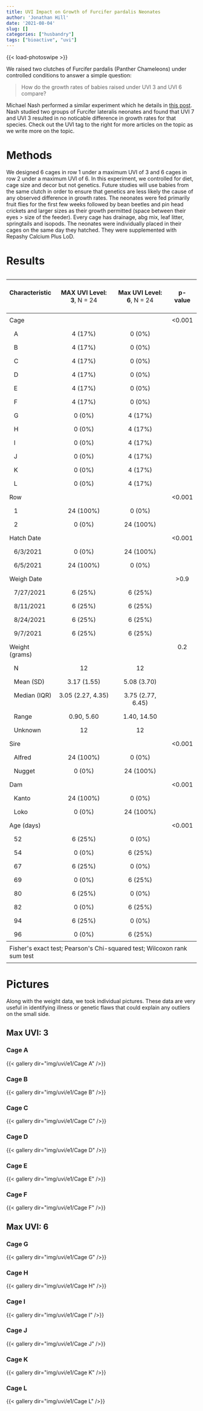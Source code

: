 ```yaml
---
title: UVI Impact on Growth of Furcifer pardalis Neonates
author: 'Jonathan Hill'
date: '2021-08-04'
slug: []
categories: ["husbandry"]
tags: ["bioactive", "uvi"]
---
```




{{< load-photoswipe >}}



We raised two clutches of Furcifer pardalis (Panther Chameleons) under controlled conditions to answer a simple question: 

> How do the growth rates of babies raised under UVI 3 and UVI 6 compare?

Michael Nash performed a similar experiment which he details in [this post](https://www.facebook.com/groups/520808048049695/posts/2269545149842634). Nash studied two groups of Furcifer lateralis neonates and found that UVI 7 and UVI 3 resulted in no noticable difference in growth rates for that species. Check out the UVI tag to the right for more articles on the topic as we write more on the topic.

# Methods

We designed 6 cages in row 1 under a maximum UVI of 3 and 6 cages in row 2 under a maximum UVI of 6. In this experiment, we controlled for diet, cage size and decor but not genetics. Future studies will use babies from the same clutch in order to ensure that genetics are less likely the cause of any observed difference in growth rates. The neonates were fed primarily fruit flies for the first few weeks followed by bean beetles and pin head crickets and larger sizes as their growth permitted (space between their eyes > size of the feeder). Every cage has drainage, abg mix, leaf litter, springtails and isopods. The neonates were individually placed in their cages on the same day they hatched. They were supplemented with Repashy Calcium Plus LoD.

# Results

<!--html_preserve--><table class="huxtable" style="border-collapse: collapse; border: 0px; margin-bottom: 2em; margin-top: 2em; ; margin-left: auto; margin-right: auto;  " id="tab:unnamed-chunk-1">
<col><col><col><col><tr>
<td style="vertical-align: top; text-align: left; white-space: normal; border-style: solid solid solid solid; border-width: 0pt 0pt 0.4pt 0pt;    padding: 6pt 6pt 6pt 6pt; font-weight: normal;"><p><strong>Characteristic</strong></p>
</td><td style="vertical-align: top; text-align: center; white-space: normal; border-style: solid solid solid solid; border-width: 0pt 0pt 0.4pt 0pt;    padding: 6pt 6pt 6pt 6pt; font-weight: normal;"><p><strong>MAX UVI Level: 3</strong>, N = 24</p>
</td><td style="vertical-align: top; text-align: center; white-space: normal; border-style: solid solid solid solid; border-width: 0pt 0pt 0.4pt 0pt;    padding: 6pt 6pt 6pt 6pt; font-weight: normal;"><p><strong>Max UVI Level: 6</strong>, N = 24</p>
</td><td style="vertical-align: top; text-align: center; white-space: normal; border-style: solid solid solid solid; border-width: 0pt 0pt 0.4pt 0pt;    padding: 6pt 6pt 6pt 6pt; font-weight: normal;"><p><strong>p-value</strong></p>
</td></tr>
<tr>
<td style="vertical-align: top; text-align: left; white-space: normal; border-style: solid solid solid solid; border-width: 0.4pt 0pt 0pt 0pt;    padding: 6pt 6pt 6pt 6pt; font-weight: normal;">Cage</td><td style="vertical-align: top; text-align: center; white-space: normal; border-style: solid solid solid solid; border-width: 0.4pt 0pt 0pt 0pt;    padding: 6pt 6pt 6pt 6pt; font-weight: normal;"></td><td style="vertical-align: top; text-align: center; white-space: normal; border-style: solid solid solid solid; border-width: 0.4pt 0pt 0pt 0pt;    padding: 6pt 6pt 6pt 6pt; font-weight: normal;"></td><td style="vertical-align: top; text-align: center; white-space: normal; border-style: solid solid solid solid; border-width: 0.4pt 0pt 0pt 0pt;    padding: 6pt 6pt 6pt 6pt; font-weight: normal;">&lt;0.001</td></tr>
<tr>
<td style="vertical-align: top; text-align: left; white-space: normal; padding: 6pt 6pt 6pt 15pt; font-weight: normal;">A</td><td style="vertical-align: top; text-align: center; white-space: normal; padding: 6pt 6pt 6pt 6pt; font-weight: normal;">4 (17%)</td><td style="vertical-align: top; text-align: center; white-space: normal; padding: 6pt 6pt 6pt 6pt; font-weight: normal;">0 (0%)</td><td style="vertical-align: top; text-align: center; white-space: normal; padding: 6pt 6pt 6pt 6pt; font-weight: normal;"></td></tr>
<tr>
<td style="vertical-align: top; text-align: left; white-space: normal; padding: 6pt 6pt 6pt 15pt; font-weight: normal;">B</td><td style="vertical-align: top; text-align: center; white-space: normal; padding: 6pt 6pt 6pt 6pt; font-weight: normal;">4 (17%)</td><td style="vertical-align: top; text-align: center; white-space: normal; padding: 6pt 6pt 6pt 6pt; font-weight: normal;">0 (0%)</td><td style="vertical-align: top; text-align: center; white-space: normal; padding: 6pt 6pt 6pt 6pt; font-weight: normal;"></td></tr>
<tr>
<td style="vertical-align: top; text-align: left; white-space: normal; padding: 6pt 6pt 6pt 15pt; font-weight: normal;">C</td><td style="vertical-align: top; text-align: center; white-space: normal; padding: 6pt 6pt 6pt 6pt; font-weight: normal;">4 (17%)</td><td style="vertical-align: top; text-align: center; white-space: normal; padding: 6pt 6pt 6pt 6pt; font-weight: normal;">0 (0%)</td><td style="vertical-align: top; text-align: center; white-space: normal; padding: 6pt 6pt 6pt 6pt; font-weight: normal;"></td></tr>
<tr>
<td style="vertical-align: top; text-align: left; white-space: normal; padding: 6pt 6pt 6pt 15pt; font-weight: normal;">D</td><td style="vertical-align: top; text-align: center; white-space: normal; padding: 6pt 6pt 6pt 6pt; font-weight: normal;">4 (17%)</td><td style="vertical-align: top; text-align: center; white-space: normal; padding: 6pt 6pt 6pt 6pt; font-weight: normal;">0 (0%)</td><td style="vertical-align: top; text-align: center; white-space: normal; padding: 6pt 6pt 6pt 6pt; font-weight: normal;"></td></tr>
<tr>
<td style="vertical-align: top; text-align: left; white-space: normal; padding: 6pt 6pt 6pt 15pt; font-weight: normal;">E</td><td style="vertical-align: top; text-align: center; white-space: normal; padding: 6pt 6pt 6pt 6pt; font-weight: normal;">4 (17%)</td><td style="vertical-align: top; text-align: center; white-space: normal; padding: 6pt 6pt 6pt 6pt; font-weight: normal;">0 (0%)</td><td style="vertical-align: top; text-align: center; white-space: normal; padding: 6pt 6pt 6pt 6pt; font-weight: normal;"></td></tr>
<tr>
<td style="vertical-align: top; text-align: left; white-space: normal; padding: 6pt 6pt 6pt 15pt; font-weight: normal;">F</td><td style="vertical-align: top; text-align: center; white-space: normal; padding: 6pt 6pt 6pt 6pt; font-weight: normal;">4 (17%)</td><td style="vertical-align: top; text-align: center; white-space: normal; padding: 6pt 6pt 6pt 6pt; font-weight: normal;">0 (0%)</td><td style="vertical-align: top; text-align: center; white-space: normal; padding: 6pt 6pt 6pt 6pt; font-weight: normal;"></td></tr>
<tr>
<td style="vertical-align: top; text-align: left; white-space: normal; padding: 6pt 6pt 6pt 15pt; font-weight: normal;">G</td><td style="vertical-align: top; text-align: center; white-space: normal; padding: 6pt 6pt 6pt 6pt; font-weight: normal;">0 (0%)</td><td style="vertical-align: top; text-align: center; white-space: normal; padding: 6pt 6pt 6pt 6pt; font-weight: normal;">4 (17%)</td><td style="vertical-align: top; text-align: center; white-space: normal; padding: 6pt 6pt 6pt 6pt; font-weight: normal;"></td></tr>
<tr>
<td style="vertical-align: top; text-align: left; white-space: normal; padding: 6pt 6pt 6pt 15pt; font-weight: normal;">H</td><td style="vertical-align: top; text-align: center; white-space: normal; padding: 6pt 6pt 6pt 6pt; font-weight: normal;">0 (0%)</td><td style="vertical-align: top; text-align: center; white-space: normal; padding: 6pt 6pt 6pt 6pt; font-weight: normal;">4 (17%)</td><td style="vertical-align: top; text-align: center; white-space: normal; padding: 6pt 6pt 6pt 6pt; font-weight: normal;"></td></tr>
<tr>
<td style="vertical-align: top; text-align: left; white-space: normal; padding: 6pt 6pt 6pt 15pt; font-weight: normal;">I</td><td style="vertical-align: top; text-align: center; white-space: normal; padding: 6pt 6pt 6pt 6pt; font-weight: normal;">0 (0%)</td><td style="vertical-align: top; text-align: center; white-space: normal; padding: 6pt 6pt 6pt 6pt; font-weight: normal;">4 (17%)</td><td style="vertical-align: top; text-align: center; white-space: normal; padding: 6pt 6pt 6pt 6pt; font-weight: normal;"></td></tr>
<tr>
<td style="vertical-align: top; text-align: left; white-space: normal; padding: 6pt 6pt 6pt 15pt; font-weight: normal;">J</td><td style="vertical-align: top; text-align: center; white-space: normal; padding: 6pt 6pt 6pt 6pt; font-weight: normal;">0 (0%)</td><td style="vertical-align: top; text-align: center; white-space: normal; padding: 6pt 6pt 6pt 6pt; font-weight: normal;">4 (17%)</td><td style="vertical-align: top; text-align: center; white-space: normal; padding: 6pt 6pt 6pt 6pt; font-weight: normal;"></td></tr>
<tr>
<td style="vertical-align: top; text-align: left; white-space: normal; padding: 6pt 6pt 6pt 15pt; font-weight: normal;">K</td><td style="vertical-align: top; text-align: center; white-space: normal; padding: 6pt 6pt 6pt 6pt; font-weight: normal;">0 (0%)</td><td style="vertical-align: top; text-align: center; white-space: normal; padding: 6pt 6pt 6pt 6pt; font-weight: normal;">4 (17%)</td><td style="vertical-align: top; text-align: center; white-space: normal; padding: 6pt 6pt 6pt 6pt; font-weight: normal;"></td></tr>
<tr>
<td style="vertical-align: top; text-align: left; white-space: normal; padding: 6pt 6pt 6pt 15pt; font-weight: normal;">L</td><td style="vertical-align: top; text-align: center; white-space: normal; padding: 6pt 6pt 6pt 6pt; font-weight: normal;">0 (0%)</td><td style="vertical-align: top; text-align: center; white-space: normal; padding: 6pt 6pt 6pt 6pt; font-weight: normal;">4 (17%)</td><td style="vertical-align: top; text-align: center; white-space: normal; padding: 6pt 6pt 6pt 6pt; font-weight: normal;"></td></tr>
<tr>
<td style="vertical-align: top; text-align: left; white-space: normal; padding: 6pt 6pt 6pt 6pt; font-weight: normal;">Row</td><td style="vertical-align: top; text-align: center; white-space: normal; padding: 6pt 6pt 6pt 6pt; font-weight: normal;"></td><td style="vertical-align: top; text-align: center; white-space: normal; padding: 6pt 6pt 6pt 6pt; font-weight: normal;"></td><td style="vertical-align: top; text-align: center; white-space: normal; padding: 6pt 6pt 6pt 6pt; font-weight: normal;">&lt;0.001</td></tr>
<tr>
<td style="vertical-align: top; text-align: left; white-space: normal; padding: 6pt 6pt 6pt 15pt; font-weight: normal;">1</td><td style="vertical-align: top; text-align: center; white-space: normal; padding: 6pt 6pt 6pt 6pt; font-weight: normal;">24 (100%)</td><td style="vertical-align: top; text-align: center; white-space: normal; padding: 6pt 6pt 6pt 6pt; font-weight: normal;">0 (0%)</td><td style="vertical-align: top; text-align: center; white-space: normal; padding: 6pt 6pt 6pt 6pt; font-weight: normal;"></td></tr>
<tr>
<td style="vertical-align: top; text-align: left; white-space: normal; padding: 6pt 6pt 6pt 15pt; font-weight: normal;">2</td><td style="vertical-align: top; text-align: center; white-space: normal; padding: 6pt 6pt 6pt 6pt; font-weight: normal;">0 (0%)</td><td style="vertical-align: top; text-align: center; white-space: normal; padding: 6pt 6pt 6pt 6pt; font-weight: normal;">24 (100%)</td><td style="vertical-align: top; text-align: center; white-space: normal; padding: 6pt 6pt 6pt 6pt; font-weight: normal;"></td></tr>
<tr>
<td style="vertical-align: top; text-align: left; white-space: normal; padding: 6pt 6pt 6pt 6pt; font-weight: normal;">Hatch Date</td><td style="vertical-align: top; text-align: center; white-space: normal; padding: 6pt 6pt 6pt 6pt; font-weight: normal;"></td><td style="vertical-align: top; text-align: center; white-space: normal; padding: 6pt 6pt 6pt 6pt; font-weight: normal;"></td><td style="vertical-align: top; text-align: center; white-space: normal; padding: 6pt 6pt 6pt 6pt; font-weight: normal;">&lt;0.001</td></tr>
<tr>
<td style="vertical-align: top; text-align: left; white-space: normal; padding: 6pt 6pt 6pt 15pt; font-weight: normal;">6/3/2021</td><td style="vertical-align: top; text-align: center; white-space: normal; padding: 6pt 6pt 6pt 6pt; font-weight: normal;">0 (0%)</td><td style="vertical-align: top; text-align: center; white-space: normal; padding: 6pt 6pt 6pt 6pt; font-weight: normal;">24 (100%)</td><td style="vertical-align: top; text-align: center; white-space: normal; padding: 6pt 6pt 6pt 6pt; font-weight: normal;"></td></tr>
<tr>
<td style="vertical-align: top; text-align: left; white-space: normal; padding: 6pt 6pt 6pt 15pt; font-weight: normal;">6/5/2021</td><td style="vertical-align: top; text-align: center; white-space: normal; padding: 6pt 6pt 6pt 6pt; font-weight: normal;">24 (100%)</td><td style="vertical-align: top; text-align: center; white-space: normal; padding: 6pt 6pt 6pt 6pt; font-weight: normal;">0 (0%)</td><td style="vertical-align: top; text-align: center; white-space: normal; padding: 6pt 6pt 6pt 6pt; font-weight: normal;"></td></tr>
<tr>
<td style="vertical-align: top; text-align: left; white-space: normal; padding: 6pt 6pt 6pt 6pt; font-weight: normal;">Weigh Date</td><td style="vertical-align: top; text-align: center; white-space: normal; padding: 6pt 6pt 6pt 6pt; font-weight: normal;"></td><td style="vertical-align: top; text-align: center; white-space: normal; padding: 6pt 6pt 6pt 6pt; font-weight: normal;"></td><td style="vertical-align: top; text-align: center; white-space: normal; padding: 6pt 6pt 6pt 6pt; font-weight: normal;">&gt;0.9</td></tr>
<tr>
<td style="vertical-align: top; text-align: left; white-space: normal; padding: 6pt 6pt 6pt 15pt; font-weight: normal;">7/27/2021</td><td style="vertical-align: top; text-align: center; white-space: normal; padding: 6pt 6pt 6pt 6pt; font-weight: normal;">6 (25%)</td><td style="vertical-align: top; text-align: center; white-space: normal; padding: 6pt 6pt 6pt 6pt; font-weight: normal;">6 (25%)</td><td style="vertical-align: top; text-align: center; white-space: normal; padding: 6pt 6pt 6pt 6pt; font-weight: normal;"></td></tr>
<tr>
<td style="vertical-align: top; text-align: left; white-space: normal; padding: 6pt 6pt 6pt 15pt; font-weight: normal;">8/11/2021</td><td style="vertical-align: top; text-align: center; white-space: normal; padding: 6pt 6pt 6pt 6pt; font-weight: normal;">6 (25%)</td><td style="vertical-align: top; text-align: center; white-space: normal; padding: 6pt 6pt 6pt 6pt; font-weight: normal;">6 (25%)</td><td style="vertical-align: top; text-align: center; white-space: normal; padding: 6pt 6pt 6pt 6pt; font-weight: normal;"></td></tr>
<tr>
<td style="vertical-align: top; text-align: left; white-space: normal; padding: 6pt 6pt 6pt 15pt; font-weight: normal;">8/24/2021</td><td style="vertical-align: top; text-align: center; white-space: normal; padding: 6pt 6pt 6pt 6pt; font-weight: normal;">6 (25%)</td><td style="vertical-align: top; text-align: center; white-space: normal; padding: 6pt 6pt 6pt 6pt; font-weight: normal;">6 (25%)</td><td style="vertical-align: top; text-align: center; white-space: normal; padding: 6pt 6pt 6pt 6pt; font-weight: normal;"></td></tr>
<tr>
<td style="vertical-align: top; text-align: left; white-space: normal; padding: 6pt 6pt 6pt 15pt; font-weight: normal;">9/7/2021</td><td style="vertical-align: top; text-align: center; white-space: normal; padding: 6pt 6pt 6pt 6pt; font-weight: normal;">6 (25%)</td><td style="vertical-align: top; text-align: center; white-space: normal; padding: 6pt 6pt 6pt 6pt; font-weight: normal;">6 (25%)</td><td style="vertical-align: top; text-align: center; white-space: normal; padding: 6pt 6pt 6pt 6pt; font-weight: normal;"></td></tr>
<tr>
<td style="vertical-align: top; text-align: left; white-space: normal; padding: 6pt 6pt 6pt 6pt; font-weight: normal;">Weight (grams)</td><td style="vertical-align: top; text-align: center; white-space: normal; padding: 6pt 6pt 6pt 6pt; font-weight: normal;"></td><td style="vertical-align: top; text-align: center; white-space: normal; padding: 6pt 6pt 6pt 6pt; font-weight: normal;"></td><td style="vertical-align: top; text-align: center; white-space: normal; padding: 6pt 6pt 6pt 6pt; font-weight: normal;">0.2</td></tr>
<tr>
<td style="vertical-align: top; text-align: left; white-space: normal; padding: 6pt 6pt 6pt 15pt; font-weight: normal;">N</td><td style="vertical-align: top; text-align: center; white-space: normal; padding: 6pt 6pt 6pt 6pt; font-weight: normal;">12</td><td style="vertical-align: top; text-align: center; white-space: normal; padding: 6pt 6pt 6pt 6pt; font-weight: normal;">12</td><td style="vertical-align: top; text-align: center; white-space: normal; padding: 6pt 6pt 6pt 6pt; font-weight: normal;"></td></tr>
<tr>
<td style="vertical-align: top; text-align: left; white-space: normal; padding: 6pt 6pt 6pt 15pt; font-weight: normal;">Mean (SD)</td><td style="vertical-align: top; text-align: center; white-space: normal; padding: 6pt 6pt 6pt 6pt; font-weight: normal;">3.17 (1.55)</td><td style="vertical-align: top; text-align: center; white-space: normal; padding: 6pt 6pt 6pt 6pt; font-weight: normal;">5.08 (3.70)</td><td style="vertical-align: top; text-align: center; white-space: normal; padding: 6pt 6pt 6pt 6pt; font-weight: normal;"></td></tr>
<tr>
<td style="vertical-align: top; text-align: left; white-space: normal; padding: 6pt 6pt 6pt 15pt; font-weight: normal;">Median (IQR)</td><td style="vertical-align: top; text-align: center; white-space: normal; padding: 6pt 6pt 6pt 6pt; font-weight: normal;">3.05 (2.27, 4.35)</td><td style="vertical-align: top; text-align: center; white-space: normal; padding: 6pt 6pt 6pt 6pt; font-weight: normal;">3.75 (2.77, 6.45)</td><td style="vertical-align: top; text-align: center; white-space: normal; padding: 6pt 6pt 6pt 6pt; font-weight: normal;"></td></tr>
<tr>
<td style="vertical-align: top; text-align: left; white-space: normal; padding: 6pt 6pt 6pt 15pt; font-weight: normal;">Range</td><td style="vertical-align: top; text-align: center; white-space: normal; padding: 6pt 6pt 6pt 6pt; font-weight: normal;">0.90, 5.60</td><td style="vertical-align: top; text-align: center; white-space: normal; padding: 6pt 6pt 6pt 6pt; font-weight: normal;">1.40, 14.50</td><td style="vertical-align: top; text-align: center; white-space: normal; padding: 6pt 6pt 6pt 6pt; font-weight: normal;"></td></tr>
<tr>
<td style="vertical-align: top; text-align: left; white-space: normal; padding: 6pt 6pt 6pt 15pt; font-weight: normal;">Unknown</td><td style="vertical-align: top; text-align: center; white-space: normal; padding: 6pt 6pt 6pt 6pt; font-weight: normal;">12</td><td style="vertical-align: top; text-align: center; white-space: normal; padding: 6pt 6pt 6pt 6pt; font-weight: normal;">12</td><td style="vertical-align: top; text-align: center; white-space: normal; padding: 6pt 6pt 6pt 6pt; font-weight: normal;"></td></tr>
<tr>
<td style="vertical-align: top; text-align: left; white-space: normal; padding: 6pt 6pt 6pt 6pt; font-weight: normal;">Sire</td><td style="vertical-align: top; text-align: center; white-space: normal; padding: 6pt 6pt 6pt 6pt; font-weight: normal;"></td><td style="vertical-align: top; text-align: center; white-space: normal; padding: 6pt 6pt 6pt 6pt; font-weight: normal;"></td><td style="vertical-align: top; text-align: center; white-space: normal; padding: 6pt 6pt 6pt 6pt; font-weight: normal;">&lt;0.001</td></tr>
<tr>
<td style="vertical-align: top; text-align: left; white-space: normal; padding: 6pt 6pt 6pt 15pt; font-weight: normal;">Alfred</td><td style="vertical-align: top; text-align: center; white-space: normal; padding: 6pt 6pt 6pt 6pt; font-weight: normal;">24 (100%)</td><td style="vertical-align: top; text-align: center; white-space: normal; padding: 6pt 6pt 6pt 6pt; font-weight: normal;">0 (0%)</td><td style="vertical-align: top; text-align: center; white-space: normal; padding: 6pt 6pt 6pt 6pt; font-weight: normal;"></td></tr>
<tr>
<td style="vertical-align: top; text-align: left; white-space: normal; padding: 6pt 6pt 6pt 15pt; font-weight: normal;">Nugget</td><td style="vertical-align: top; text-align: center; white-space: normal; padding: 6pt 6pt 6pt 6pt; font-weight: normal;">0 (0%)</td><td style="vertical-align: top; text-align: center; white-space: normal; padding: 6pt 6pt 6pt 6pt; font-weight: normal;">24 (100%)</td><td style="vertical-align: top; text-align: center; white-space: normal; padding: 6pt 6pt 6pt 6pt; font-weight: normal;"></td></tr>
<tr>
<td style="vertical-align: top; text-align: left; white-space: normal; padding: 6pt 6pt 6pt 6pt; font-weight: normal;">Dam</td><td style="vertical-align: top; text-align: center; white-space: normal; padding: 6pt 6pt 6pt 6pt; font-weight: normal;"></td><td style="vertical-align: top; text-align: center; white-space: normal; padding: 6pt 6pt 6pt 6pt; font-weight: normal;"></td><td style="vertical-align: top; text-align: center; white-space: normal; padding: 6pt 6pt 6pt 6pt; font-weight: normal;">&lt;0.001</td></tr>
<tr>
<td style="vertical-align: top; text-align: left; white-space: normal; padding: 6pt 6pt 6pt 15pt; font-weight: normal;">Kanto</td><td style="vertical-align: top; text-align: center; white-space: normal; padding: 6pt 6pt 6pt 6pt; font-weight: normal;">24 (100%)</td><td style="vertical-align: top; text-align: center; white-space: normal; padding: 6pt 6pt 6pt 6pt; font-weight: normal;">0 (0%)</td><td style="vertical-align: top; text-align: center; white-space: normal; padding: 6pt 6pt 6pt 6pt; font-weight: normal;"></td></tr>
<tr>
<td style="vertical-align: top; text-align: left; white-space: normal; padding: 6pt 6pt 6pt 15pt; font-weight: normal;">Loko</td><td style="vertical-align: top; text-align: center; white-space: normal; padding: 6pt 6pt 6pt 6pt; font-weight: normal;">0 (0%)</td><td style="vertical-align: top; text-align: center; white-space: normal; padding: 6pt 6pt 6pt 6pt; font-weight: normal;">24 (100%)</td><td style="vertical-align: top; text-align: center; white-space: normal; padding: 6pt 6pt 6pt 6pt; font-weight: normal;"></td></tr>
<tr>
<td style="vertical-align: top; text-align: left; white-space: normal; padding: 6pt 6pt 6pt 6pt; font-weight: normal;">Age (days)</td><td style="vertical-align: top; text-align: center; white-space: normal; padding: 6pt 6pt 6pt 6pt; font-weight: normal;"></td><td style="vertical-align: top; text-align: center; white-space: normal; padding: 6pt 6pt 6pt 6pt; font-weight: normal;"></td><td style="vertical-align: top; text-align: center; white-space: normal; padding: 6pt 6pt 6pt 6pt; font-weight: normal;">&lt;0.001</td></tr>
<tr>
<td style="vertical-align: top; text-align: left; white-space: normal; padding: 6pt 6pt 6pt 15pt; font-weight: normal;">52</td><td style="vertical-align: top; text-align: center; white-space: normal; padding: 6pt 6pt 6pt 6pt; font-weight: normal;">6 (25%)</td><td style="vertical-align: top; text-align: center; white-space: normal; padding: 6pt 6pt 6pt 6pt; font-weight: normal;">0 (0%)</td><td style="vertical-align: top; text-align: center; white-space: normal; padding: 6pt 6pt 6pt 6pt; font-weight: normal;"></td></tr>
<tr>
<td style="vertical-align: top; text-align: left; white-space: normal; padding: 6pt 6pt 6pt 15pt; font-weight: normal;">54</td><td style="vertical-align: top; text-align: center; white-space: normal; padding: 6pt 6pt 6pt 6pt; font-weight: normal;">0 (0%)</td><td style="vertical-align: top; text-align: center; white-space: normal; padding: 6pt 6pt 6pt 6pt; font-weight: normal;">6 (25%)</td><td style="vertical-align: top; text-align: center; white-space: normal; padding: 6pt 6pt 6pt 6pt; font-weight: normal;"></td></tr>
<tr>
<td style="vertical-align: top; text-align: left; white-space: normal; padding: 6pt 6pt 6pt 15pt; font-weight: normal;">67</td><td style="vertical-align: top; text-align: center; white-space: normal; padding: 6pt 6pt 6pt 6pt; font-weight: normal;">6 (25%)</td><td style="vertical-align: top; text-align: center; white-space: normal; padding: 6pt 6pt 6pt 6pt; font-weight: normal;">0 (0%)</td><td style="vertical-align: top; text-align: center; white-space: normal; padding: 6pt 6pt 6pt 6pt; font-weight: normal;"></td></tr>
<tr>
<td style="vertical-align: top; text-align: left; white-space: normal; padding: 6pt 6pt 6pt 15pt; font-weight: normal;">69</td><td style="vertical-align: top; text-align: center; white-space: normal; padding: 6pt 6pt 6pt 6pt; font-weight: normal;">0 (0%)</td><td style="vertical-align: top; text-align: center; white-space: normal; padding: 6pt 6pt 6pt 6pt; font-weight: normal;">6 (25%)</td><td style="vertical-align: top; text-align: center; white-space: normal; padding: 6pt 6pt 6pt 6pt; font-weight: normal;"></td></tr>
<tr>
<td style="vertical-align: top; text-align: left; white-space: normal; padding: 6pt 6pt 6pt 15pt; font-weight: normal;">80</td><td style="vertical-align: top; text-align: center; white-space: normal; padding: 6pt 6pt 6pt 6pt; font-weight: normal;">6 (25%)</td><td style="vertical-align: top; text-align: center; white-space: normal; padding: 6pt 6pt 6pt 6pt; font-weight: normal;">0 (0%)</td><td style="vertical-align: top; text-align: center; white-space: normal; padding: 6pt 6pt 6pt 6pt; font-weight: normal;"></td></tr>
<tr>
<td style="vertical-align: top; text-align: left; white-space: normal; padding: 6pt 6pt 6pt 15pt; font-weight: normal;">82</td><td style="vertical-align: top; text-align: center; white-space: normal; padding: 6pt 6pt 6pt 6pt; font-weight: normal;">0 (0%)</td><td style="vertical-align: top; text-align: center; white-space: normal; padding: 6pt 6pt 6pt 6pt; font-weight: normal;">6 (25%)</td><td style="vertical-align: top; text-align: center; white-space: normal; padding: 6pt 6pt 6pt 6pt; font-weight: normal;"></td></tr>
<tr>
<td style="vertical-align: top; text-align: left; white-space: normal; padding: 6pt 6pt 6pt 15pt; font-weight: normal;">94</td><td style="vertical-align: top; text-align: center; white-space: normal; padding: 6pt 6pt 6pt 6pt; font-weight: normal;">6 (25%)</td><td style="vertical-align: top; text-align: center; white-space: normal; padding: 6pt 6pt 6pt 6pt; font-weight: normal;">0 (0%)</td><td style="vertical-align: top; text-align: center; white-space: normal; padding: 6pt 6pt 6pt 6pt; font-weight: normal;"></td></tr>
<tr>
<td style="vertical-align: top; text-align: left; white-space: normal; border-style: solid solid solid solid; border-width: 0pt 0pt 0.8pt 0pt;    padding: 6pt 6pt 6pt 15pt; font-weight: normal;">96</td><td style="vertical-align: top; text-align: center; white-space: normal; border-style: solid solid solid solid; border-width: 0pt 0pt 0.8pt 0pt;    padding: 6pt 6pt 6pt 6pt; font-weight: normal;">0 (0%)</td><td style="vertical-align: top; text-align: center; white-space: normal; border-style: solid solid solid solid; border-width: 0pt 0pt 0.8pt 0pt;    padding: 6pt 6pt 6pt 6pt; font-weight: normal;">6 (25%)</td><td style="vertical-align: top; text-align: center; white-space: normal; border-style: solid solid solid solid; border-width: 0pt 0pt 0.8pt 0pt;    padding: 6pt 6pt 6pt 6pt; font-weight: normal;"></td></tr>
<tr>
<td colspan="4" style="vertical-align: top; text-align: left; white-space: normal; border-style: solid solid solid solid; border-width: 0.8pt 0pt 0pt 0pt;    padding: 6pt 6pt 6pt 6pt; font-weight: normal;">Fisher's exact test; Pearson's Chi-squared test; Wilcoxon rank sum test</td></tr>
</table>
<!--/html_preserve-->


# Pictures

Along with the weight data, we took individual pictures. These data are very useful in identifying illness or genetic flaws that could explain any outliers on the small side.

## Max UVI: 3

### Cage A

{{< gallery dir="img/uvi/e1/Cage A" />}}

### Cage B

{{< gallery dir="img/uvi/e1/Cage B" />}}

### Cage C

{{< gallery dir="img/uvi/e1/Cage C" />}}

### Cage D

{{< gallery dir="img/uvi/e1/Cage D" />}}

### Cage E

{{< gallery dir="img/uvi/e1/Cage E" />}}

### Cage F

{{< gallery dir="img/uvi/e1/Cage F" />}}

## Max UVI: 6

### Cage G

{{< gallery dir="img/uvi/e1/Cage G" />}}

### Cage H

{{< gallery dir="img/uvi/e1/Cage H" />}}

### Cage I

{{< gallery dir="img/uvi/e1/Cage I" />}}

### Cage J

{{< gallery dir="img/uvi/e1/Cage J" />}}

### Cage K

{{< gallery dir="img/uvi/e1/Cage K" />}}

### Cage L

{{< gallery dir="img/uvi/e1/Cage L" />}}






